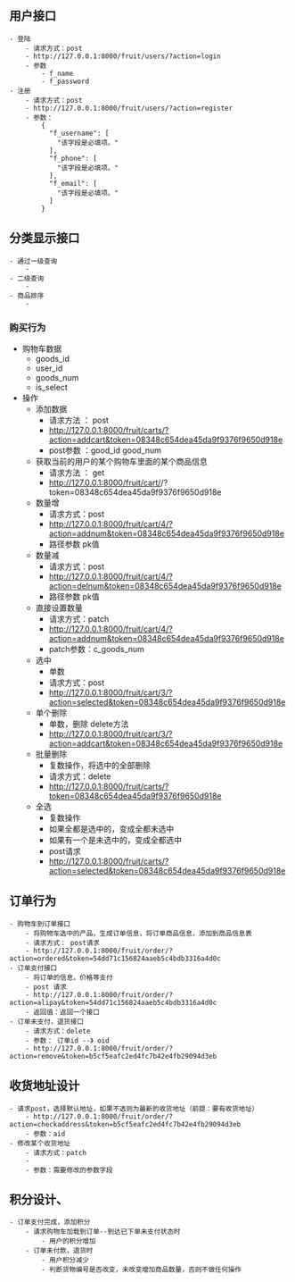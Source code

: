 ## 用户接口
    - 登陆
        - 请求方式：post
        - http://127.0.0.1:8000/fruit/users/?action=login
        - 参数
            - f_name
            - f_password
    - 注册
        - 请求方式：post
        - http://127.0.0.1:8000/fruit/users/?action=register
        - 参数：
            {
              "f_username": [
                "该字段是必填项。"
              ],
              "f_phone": [
                "该字段是必填项。"
              ],
              "f_email": [
                "该字段是必填项。"
              ]
            }
## 分类显示接口
    - 通过一级查询
        - 
    - 二级查询
        - 
    - 商品排序
        - 
### 购买行为
- 购物车数据
    - goods_id
    - user_id
    - goods_num
    - is_select
- 操作
    - 添加数据
        - 请求方法 ： post
        - http://127.0.0.1:8000/fruit/carts/?action=addcart&token=08348c654dea45da9f9376f9650d918e
        - post参数 ：good_id good_num 
    - 获取当前的用户的某个购物车里面的某个商品信息
        - 请求方法 ： get
        - http://127.0.0.1:8000/fruit/cart/<pk>/?token=08348c654dea45da9f9376f9650d918e
    - 数量增
        - 请求方式：post
        - http://127.0.0.1:8000/fruit/cart/4/?action=addnum&token=08348c654dea45da9f9376f9650d918e
        - 路径参数 pk值
    - 数量减
        - 请求方式：post
        - http://127.0.0.1:8000/fruit/cart/4/?action=delnum&token=08348c654dea45da9f9376f9650d918e
        - 路径参数 pk值
    - 直接设置数量
        - 请求方式：patch
        - http://127.0.0.1:8000/fruit/cart/4/?action=addnum&token=08348c654dea45da9f9376f9650d918e
        - patch参数：c_goods_num
    - 选中
        - 单数
        - 请求方式：post
        - http://127.0.0.1:8000/fruit/cart/3/?action=selected&token=08348c654dea45da9f9376f9650d918e
    - 单个删除
        - 单数，删除 delete方法
        - http://127.0.0.1:8000/fruit/cart/3/?action=addcart&token=08348c654dea45da9f9376f9650d918e
    - 批量删除
        - 复数操作，将选中的全部删除
        - 请求方式：delete
        - http://127.0.0.1:8000/fruit/carts/?token=08348c654dea45da9f9376f9650d918e
    - 全选
        - 复数操作
        - 如果全都是选中的，变成全都未选中
        - 如果有一个是未选中的，变成全都选中
        - post请求
        - http://127.0.0.1:8000/fruit/carts/?action=selected&token=08348c654dea45da9f9376f9650d918e
## 订单行为
    - 购物车到订单接口
        - 将购物车选中的产品，生成订单信息，将订单商品信息，添加到商品信息表
        - 请求方式： post请求
        - http://127.0.0.1:8000/fruit/order/?action=ordered&token=54dd71c156824aaeb5c4bdb3316a4d0c
    - 订单支付接口
        - 将订单的信息，价格等支付
        - post 请求
        - http://127.0.0.1:8000/fruit/order/?action=alipay&token=54dd71c156824aaeb5c4bdb3316a4d0c
        - 返回值：返回一个接口
    - 订单未支付，退货接口
        - 请求方式：delete
        - 参数： 订单id --》 oid
        - http://127.0.0.1:8000/fruit/order/?action=remove&token=b5cf5eafc2ed4fc7b42e4fb29094d3eb
## 收货地址设计
    - 请求post，选择默认地址，如果不选则为最新的收货地址（前提：要有收货地址）
        - http://127.0.0.1:8000/fruit/order/?action=checkaddress&token=b5cf5eafc2ed4fc7b42e4fb29094d3eb
        - 参数：aid
    - 修改某个收货地址
        - 请求方式：patch
        - 
        - 参数：需要修改的参数字段

## 积分设计、
    - 订单支付完成，添加积分
        - 请求购物车加载到订单--到达已下单未支付状态时
            - 用户的积分增加
        - 订单未付款，退货时
            - 用户积分减少
            - 判断货物编号是否改变，未改变增加商品数量，否则不做任何操作
    

        